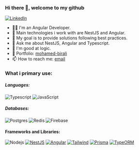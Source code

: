 ### Hi there 👋, welcome to my github 

[![LinkedIn][linkedin-shield]][author-linkedin]

- 🧑‍💻 I'm an Angular Developer.
- 👯 Main technologies i work with are NestJS and Angular.
- 💪 My goal is to provide solutions following best practices.
- 💬 Ask me about NestJS, Angular and Typescript.
- 🎯 I'm good at logic.
- 💼 Portfolio: [mohamed-birali](https://mbirali.netlify.app)
- 📫 How to reach me: [email](mailto:mohamed.birali@outlook.com)

### What i primary use: 
##### Languages:

![Typescript](https://img.shields.io/badge/-Typescript-000000?style=flat&logo=Typescript&logoColor=6f97cc)
![JavaScript](https://img.shields.io/badge/-Javascript-000000?style=flat&logo=JavaScript)

##### Databases:
![Postgres](https://img.shields.io/badge/-Postgresql-000000?style=flat&logo=postgresql&logoColor=fffff)
![Redis](https://img.shields.io/badge/-Redis-000000?style=flat&logo=redis&logoColor=fffff)
![Firebase](https://img.shields.io/badge/-Firebase-000000?style=flat&logo=firebase&logoColor=fffff)

#### Frameworks and Libraries:
![Nodejs](https://img.shields.io/badge/-Node.js-000000?style=flat&logo=node.js)
[![NestJS](https://img.shields.io/badge/-Nest-000000?style=flat&logo=NestJS&logoColor=ed1543)](https://nestjs.com/)
[![Angular](https://img.shields.io/badge/-Angular-000000?style=flat&logo=Angular&logoColor=dd0132)](https://angular.io/)
[![Tailwind](https://img.shields.io/badge/-Tailwind-000000?style=flat&logo=Tailwindcss)](https://tailwindcss.com/)
[![Prisma](https://img.shields.io/badge/-Prisma-000000?style=flat&logo=Prisma#)]([https://typeorm.io/#/](https://www.prisma.io/))
[![TypeORM](https://img.shields.io/badge/-TypeORM-000000?style=flat&logo=#)](https://typeorm.io/#/)

[github-shield]: https://img.shields.io/badge/GitHub-100000?style=for-the-badge&logo=github&logoColor=white
[linkedin-shield]: https://img.shields.io/badge/LinkedIn-0077B5?style=for-the-badge&logo=linkedin&logoColor=white
[instagram-shield]: https://img.shields.io/badge/Instagram-E4405F?style=for-the-badge&logo=instagram&logoColor=white

[author-linkedin]: https://www.linkedin.com/in/mbirali/
[author-github]: https://github.com/mohamedbirali
